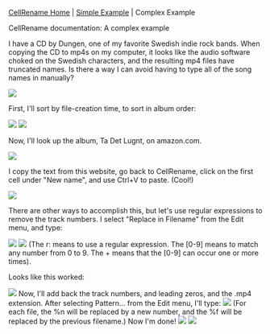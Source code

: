 
[CellRename Home](https://github.com/downpoured/labs_youthful_projects/tree/master/cellrename/README.md) | [Simple Example](https://github.com/downpoured/labs_youthful_projects/tree/master/cellrename/doc/simple_example/README.md) | Complex Example

CellRename documentation: A complex example

I have a CD by Dungen, one of my favorite Swedish indie rock bands. When copying the CD to mp4s on my computer,
it looks like the audio software choked on the Swedish characters, and the resulting mp4 files have truncated names.
Is there a way I can avoid having to type all of the song names in manually?

<img style="border:none"  border="0" src="http://3.bp.blogspot.com/-xgeqHqKq39A/UP9vzUsEv7I/AAAAAAAAApw/Q5hnRxDVFTM/s600/t1.png" />

First, I'll sort by file-creation time, to sort in album order:

<img style="border:none"  border="0" src="http://1.bp.blogspot.com/-5Bi2a1HIn70/UP9vzv7RNbI/AAAAAAAAAp8/iCZYuQJBIT4/s600/t2.png" />

<img style="border:none"  border="0" src="http://2.bp.blogspot.com/-hI_Jw3xhTs8/UP9v0oAmkeI/AAAAAAAAAqI/-2688Bt1iTc/s600/t3.png" />

Now, I'll look up the album, Ta Det Lugnt, on amazon.com.

<img style="border:none"  border="0" src="http://4.bp.blogspot.com/-jfi4lp9Ts7g/UP9v1OaW4fI/AAAAAAAAAqU/WjHizCZ0yoc/s400/t4.png" />

I copy the text from this website, go back to CellRename, click on the first cell under "New name", and use Ctrl+V to paste. (Cool!)

<img style="border:none"  border="0" src="http://3.bp.blogspot.com/-gCkRtsqqQak/UP9v1hzPPoI/AAAAAAAAAqg/J5akuihF1zc/s600/t5.png" />

There are other ways to accomplish this, but let's use regular expressions to remove the track numbers.
I select "Replace in Filename" from the Edit menu, and type:

<img style="border:none"  border="0" src="http://3.bp.blogspot.com/-7cUQVQDp6Vs/UP9wEtAfFmI/AAAAAAAAAqs/zK17iWraCwU/s600/t6.png" />

<img style="border:none"  border="0" src="http://2.bp.blogspot.com/-FqDUFVvXbvA/UP9wFGPUHSI/AAAAAAAAAq4/YxJqT5txKvg/s600/t7.png" />
(The r: means to use a regular expression. The [0-9] means to match any number from 0 to 9. The + means that the [0-9] can occur one or more times).

Looks like this worked:

<img style="border:none"  border="0" src="http://3.bp.blogspot.com/-ZztewK0gD_4/UP9wFYhQwaI/AAAAAAAAArE/TQKZcSrEoWE/s600/t8.png" />
Now, I'll add back the track numbers, and leading zeros, and the .mp4 extension. After selecting Pattern... from the Edit menu, I'll type:

<img style="border:none"  border="0" src="http://4.bp.blogspot.com/-eNGWsBCtC0U/UP9wGFcWd6I/AAAAAAAAArQ/ZZKijO9lBbI/s600/t9.png" />
(For each file, the %n will be replaced by a new number, and the %f will be replaced by the previous filename.)
 Now I'm done!

<img style="border:none" border="0" src="http://3.bp.blogspot.com/-VQD2uhJSUTU/UP9zKEpBeGI/AAAAAAAAArw/jDbhYTaPSbI/s600/t10.png" />

<img style="border:none"  border="0" src="http://1.bp.blogspot.com/-JtQrgOeBdXQ/UP9wGdny-RI/AAAAAAAAArc/FCIFQjPlGVQ/s320/dungen.jpg" />

